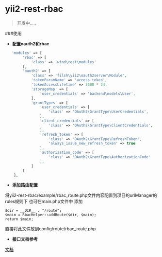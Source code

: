 # yii2-rest-rbac


> 开发中.....


###使用
* **配置oauth2和rbac**
```php
   'modules' => [
        'rbac' => [
            'class' => 'wind\rest\modules'
        ],
        'oauth2' => [
            'class' => 'filsh\yii2\oauth2server\Module',
            'tokenParamName' => 'access_token',
            'tokenAccessLifetime' => 3600 * 24,
            'storageMap' => [
                'user_credentials' => 'backend\models\User',
            ],
            'grantTypes' => [
                'user_credentials' => [
                    'class' => 'OAuth2\GrantType\UserCredentials',
                ],
                'client_credentials' => [
                    'class' => 'OAuth2\GrantType\ClientCredentials',
                ],
                'refresh_token' => [
                    'class' => 'OAuth2\GrantType\RefreshToken',
                    'always_issue_new_refresh_token' => true
                ],
                'authorization_code' => [
                    'class' => 'OAuth2\GrantType\AuthorizationCode'
                ],
            ]
        ]
    ],
```

* **添加路由配置**

将yii2-rest-rbac/example/rbac_route.php文件内容配置到项目的urlManager的rules规则下
也可在main.php文件中 添加
```
$dir = __DIR__ . "/route";
$main = RbacHelper::addRoute($dir, $main);
return $main;
```
直接将此文件放到config/route/rbac_route.php

* **接口文档参考**

[文档](https://windhoney.gitbooks.io/yii2-rest-rbac/)

